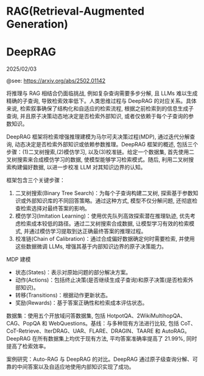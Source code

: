 # RAG(Retrieval-Augmented Generation)

# DeepRAG

2025/02/03

@see: https://arxiv.org/abs/2502.01142

将推理与 RAG 相结合仍面临挑战, 例如复杂查询需要多步分解, 且 LLMs 难以生成精确的子查询, 导致检索效率低下。人类思维过程与 DeepRAG 的对应关系。具体来说, 检索叙事确保了结构化和自适应的检索流程, 根据之前检索到的信息生成子查询, 并且原子决策动态地决定是否检索外部知识, 或者仅依赖于每个子查询的参数知识。

DeepRAG 框架将检索增强推理建模为马尔可夫决策过程(MDP), 通过迭代分解查询, 动态决定是否检索外部知识或依赖参数推理。DeepRAG 框架的概述, 包括三个步骤：(1)二叉树搜索,(2)模仿学习, 以及(3)校准链。给定一个数据集, 首先使用二叉树搜索来合成模仿学习的数据, 使模型能够学习检索模式。随后, 利用二叉树搜索构建偏好数据, 以进一步校准 LLM 对其知识边界的认知。

框架包含三个关键步骤：

1. 二叉树搜索(Binary Tree Search)：为每个子查询构建二叉树, 探索基于参数知识或外部知识库的不同回答策略。通过这种方式, 模型不仅分解问题, 还彻底检查检索选择对最终答案的影响。
2. 模仿学习(Imitation Learning)：使用优先队列高效探索潜在推理轨迹, 优先考虑检索成本较低的路径。通过二叉树搜索合成数据, 让模型学习有效的检索模式, 并通过模仿学习提取到达正确最终答案的推理过程。
3. 校准链(Chain of Calibration)：通过合成偏好数据确定何时需要检索, 并使用这些数据微调 LLMs, 增强其基于内部知识边界的原子决策能力。

MDP 建模

-   状态(States)：表示对原始问题的部分解决方案。
-   动作(Actions)：包括终止决策(是否继续生成子查询)和原子决策(是否检索外部知识)。
-   转移(Transitions)：根据动作更新状态。
-   奖励(Rewards)：基于答案正确性和检索成本评估状态。

数据集：使用五个开放域问答数据集, 包括 HotpotQA、2WikiMultihopQA、CAG、PopQA 和 WebQuestions。基线：与多种现有方法进行比较, 包括 CoT、CoT-Retrieve、IterDRAG、UAR、FLARE、DRAGIN、TAARE 和 AutoRAG。DeepRAG 在所有数据集上均优于现有方法, 平均答案准确率提高了 21.99%, 同时提高了检索效率。

案例研究：Auto-RAG 与 DeepRAG 的对比。DeepRAG 通过原子级查询分解、可靠的中间答案以及自适应地使用内部知识实现了成功。
